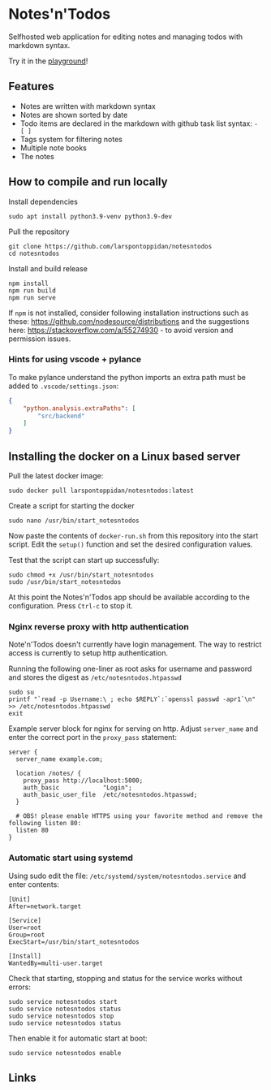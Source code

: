 
# Notes'n'Todos

Selfhosted web application for editing notes and managing todos with markdown syntax.

Try it in the [playground](https://lpss.dk/nnt-playground)!

## Features

- Notes are written with markdown syntax
- Notes are shown sorted by date 
- Todo items are declared in the markdown with github task list syntax: `- [ ]`
- Tags system for filtering notes
- Multiple note books 
- The notes 

## How to compile and run locally

Install dependencies

```text
sudo apt install python3.9-venv python3.9-dev 
```

Pull the repository

```text
git clone https://github.com/larspontoppidan/notesntodos
cd notesntodos
```

Install and build release

```text
npm install
npm run build
npm run serve
```

If `npm` is not installed, consider following installation instructions such as these: https://github.com/nodesource/distributions and the suggestions here: https://stackoverflow.com/a/55274930 - to avoid version and permission issues.


### Hints for using vscode + pylance

To make pylance understand the python imports an extra path must be added to `.vscode/settings.json`:

```json
{
    "python.analysis.extraPaths": [
        "src/backend"
    ]
}
```

## Installing the docker on a Linux based server

Pull the latest docker image:

```text
sudo docker pull larspontoppidan/notesntodos:latest
```

Create a script for starting the docker

```text
sudo nano /usr/bin/start_notesntodos
```

Now paste the contents of `docker-run.sh` from this repository into the start script. Edit the `setup()` function and set the desired configuration values.

Test that the script can start up successfully:

```text
sudo chmod +x /usr/bin/start_notesntodos
sudo /usr/bin/start_notesntodos
```

At this point the Notes'n'Todos app should be available according to the configuration. Press `Ctrl-c` to stop it.

### Nginx reverse proxy with http authentication

Note'n'Todos doesn't currently have login management. The way to restrict access is currently to setup http authentication.

Running the following one-liner as root asks for username and password and stores the digest as `/etc/notesntodos.htpasswd`

```text
sudo su
printf "`read -p Username:\ ; echo $REPLY`:`openssl passwd -apr1`\n" >> /etc/notesntodos.htpasswd
exit
```

Example server block for nginx for serving on http. Adjust `server_name` and enter the correct port in the `proxy_pass` statement:

```text
server {
  server_name example.com;

  location /notes/ {
    proxy_pass http://localhost:5000;
    auth_basic            "Login";
    auth_basic_user_file  /etc/notesntodos.htpasswd;
  }

  # OBS! please enable HTTPS using your favorite method and remove the following listen 80:
  listen 80
}
```

### Automatic start using systemd

Using sudo edit the file: `/etc/systemd/system/notesntodos.service` and enter contents:

```text
[Unit]
After=network.target

[Service]
User=root
Group=root
ExecStart=/usr/bin/start_notesntodos

[Install]
WantedBy=multi-user.target
```

Check that starting, stopping and status for the service works without errors:

```text
sudo service notesntodos start
sudo service notesntodos status
sudo service notesntodos stop
sudo service notesntodos status
```

Then enable it for automatic start at boot:

```text
sudo service notesntodos enable
```

## Links

